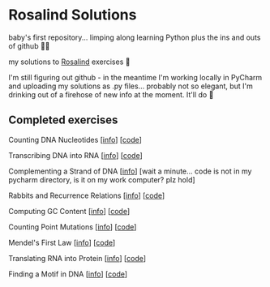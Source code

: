 # Rosalind Solutions

baby's first repository... limping along learning Python plus the ins and outs of github :face_with_spiral_eyes: 

my solutions to [Rosalind](https://rosalind.info/problems/locations/) exercises :dna:

I'm still figuring out github - in the meantime I'm working locally in PyCharm and uploading my solutions as .py files... probably not so elegant, but I'm drinking out of a firehose of new info at the moment. It'll do :shrug:

## Completed exercises

Counting DNA Nucleotides [[info](https://rosalind.info/problems/dna/)] [[code](https://github.com/julia-huey/Rosalind-solutions/blob/main/bioinformatics-stronghold/counting-dna-nucleotides.py)]

Transcribing DNA into RNA [[info](https://rosalind.info/problems/rna/)] [[code](https://github.com/julia-huey/Rosalind-solutions/blob/main/bioinformatics-stronghold/tx-dna-into-rna.py)]

Complementing a Strand of DNA [[info](https://rosalind.info/problems/revc/)] [wait a minute... code is not in my pycharm directory, is it on my work computer? plz hold]

Rabbits and Recurrence Relations [[info](https://rosalind.info/problems/fib/)] [[code](https://github.com/julia-huey/Rosalind-solutions/blob/main/bioinformatics-stronghold/rabbits-recurrence-relations.py)]

Computing GC Content [[info](https://rosalind.info/problems/gc/)] [[code](https://github.com/julia-huey/Rosalind-solutions/blob/main/bioinformatics-stronghold/GC-content.py)]

Counting Point Mutations [[info](https://rosalind.info/problems/hamm/)] [[code](https://github.com/julia-huey/Rosalind-solutions/blob/main/bioinformatics-stronghold/count-point-mutations.py)]

Mendel's First Law [[info](https://rosalind.info/problems/iprb/)] [[code](https://github.com/julia-huey/Rosalind-solutions/blob/main/bioinformatics-stronghold/mendels-first.py)]

Translating RNA into Protein [[info](https://rosalind.info/problems/prot/)] [[code](https://github.com/julia-huey/Rosalind-solutions/blob/main/bioinformatics-stronghold/translating-mrna.py)]

Finding a Motif in DNA [[info](https://rosalind.info/problems/subs/)] [[code](https://github.com/julia-huey/Rosalind-solutions/blob/main/bioinformatics-stronghold/dna-motif.py)]

